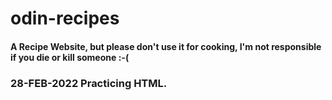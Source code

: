 # odin-recipes

#### A Recipe Website, but please don't use it for cooking, I'm not responsible if you die or kill someone :-( 

### 28-FEB-2022 Practicing HTML.